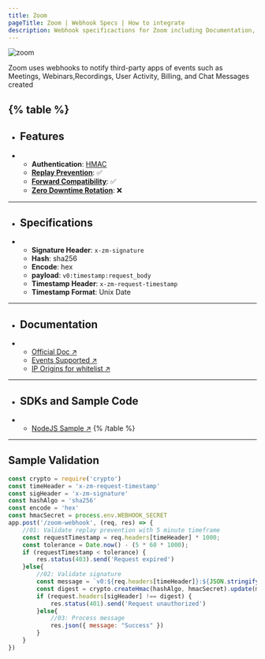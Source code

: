 ```yaml
---
title: Zoom
pageTitle: Zoom | Webhook Specs | How to integrate
description: Webhook specificactions for Zoom including Documentation, Events Supported, Sample Apps, Security Specs, and Operations
--- 
```


![zoom](https://us01st-cf.zoom.us/zoom.ico)

Zoom uses webhooks to notify third-party apps of events such as Meetings, Webinars,Recordings, User Activity, Billing, and Chat Messages created

{% table %}
---
* ## Features
* - **Authentication**: [HMAC](/security/hmac)
  - **[Replay Prevention](/security/replay-prevention)**: ✅
  - **[Forward Compatibility](/ops-experience/versioning)**: ✅
  - **[Zero Downtime Rotation](/ops-experience/key-rotation)**: ❌
---
* ## Specifications
* - **Signature Header**: `x-zm-signature`
  - **Hash**: sha256
  - **Encode**: hex
  - **payload**: `v0:timestamp:request_body`
  - **Timestamp Header**: `x-zm-request-timestamp`
  - **Timestamp Format**: Unix Date
---
* ## Documentation
* - [Official Doc ↗](https://marketplace.zoom.us/docs/api-reference/webhook-reference/#verify-webhook-events)
  - [Events Supported ↗](https://marketplace.zoom.us/docs/api-reference/webhook-reference/#objects-actions-and-events)
  - [IP Origins for whitelist ↗](https://marketplace.zoom.us/docs/api-reference/webhook-reference/#ip-addresses)
---
* ## SDKs and Sample Code
* - [NodeJS Sample ↗](https://github.com/zoom/webhook-sample-node.js)
{% /table %}

---

## Sample Validation

```js
const crypto = require('crypto')
const timeHeader = 'x-zm-request-timestamp'
const sigHeader = 'x-zm-signature'
const hashAlgo = 'sha256'
const encode = 'hex'
const hmacSecret = process.env.WEBHOOK_SECRET
app.post('/zoom-webhook', (req, res) => {
    //01: Validate replay prevention with 5 minute timeframe
    const requestTimestamp = req.headers[timeHeader] * 1000;
    const tolerance = Date.now() - (5 * 60 * 1000);
    if (requestTimestamp < tolerance) {
        res.status(403).send('Request expired')
    }else{
        //02: Validate signature
        const message = `v0:${req.headers[timeHeader]}:${JSON.stringify(req.body)}`
        const digest = crypto.createHmac(hashAlgo, hmacSecret).update(message).digest(encode)
        if (request.headers[sigHeader] !== digest) {
            res.status(401).send('Request unauthorized')
        }else{
            //03: Process message
            res.json({ message: "Success" })
        }
    }
})
```
